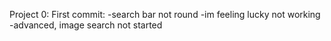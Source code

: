 Project 0:
First commit:
-search bar not round
-im feeling lucky not working
-advanced, image search not started
